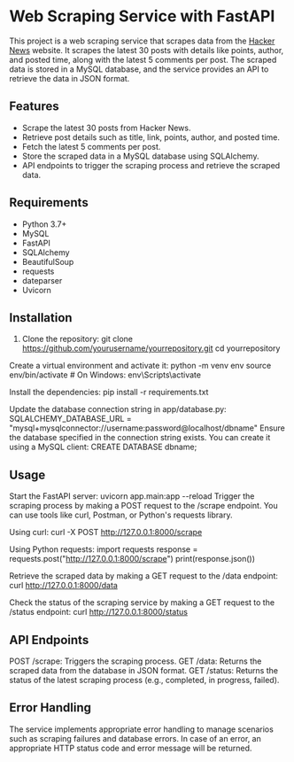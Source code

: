 # Web Scraping Service with FastAPI

This project is a web scraping service that scrapes data from the [Hacker News](https://news.ycombinator.com) website. It scrapes the latest 30 posts with details like points, author, and posted time, along with the latest 5 comments per post. The scraped data is stored in a MySQL database, and the service provides an API to retrieve the data in JSON format.

## Features

- Scrape the latest 30 posts from Hacker News.
- Retrieve post details such as title, link, points, author, and posted time.
- Fetch the latest 5 comments per post.
- Store the scraped data in a MySQL database using SQLAlchemy.
- API endpoints to trigger the scraping process and retrieve the scraped data.

## Requirements

- Python 3.7+
- MySQL
- FastAPI
- SQLAlchemy
- BeautifulSoup
- requests
- dateparser
- Uvicorn

## Installation

1. Clone the repository:
   git clone https://github.com/yourusername/yourrepository.git
   cd yourrepository
   
Create a virtual environment and activate it:
python -m venv env
source env/bin/activate   # On Windows: env\Scripts\activate

Install the dependencies:
pip install -r requirements.txt

Update the database connection string in app/database.py:
SQLALCHEMY_DATABASE_URL = "mysql+mysqlconnector://username:password@localhost/dbname"
Ensure the database specified in the connection string exists. You can create it using a MySQL client:
CREATE DATABASE dbname;


## Usage
Start the FastAPI server:
uvicorn app.main:app --reload
Trigger the scraping process by making a POST request to the /scrape endpoint. You can use tools like curl, Postman, or Python's requests library.

Using curl:
curl -X POST http://127.0.0.1:8000/scrape

Using Python requests:
import requests
response = requests.post("http://127.0.0.1:8000/scrape")
print(response.json())


Retrieve the scraped data by making a GET request to the /data endpoint:
curl http://127.0.0.1:8000/data

Check the status of the scraping service by making a GET request to the /status endpoint:
curl http://127.0.0.1:8000/status

## API Endpoints
POST /scrape: Triggers the scraping process.
GET /data: Returns the scraped data from the database in JSON format.
GET /status: Returns the status of the latest scraping process (e.g., completed, in progress, failed).

## Error Handling
The service implements appropriate error handling to manage scenarios such as scraping failures and database errors. In case of an error, an appropriate HTTP status code and error message will be returned.
